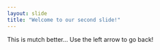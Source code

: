 ```yaml
---
layout: slide
title: "Welcome to our second slide!"
---
```

This is mutch better...
Use the left arrow to go back!

